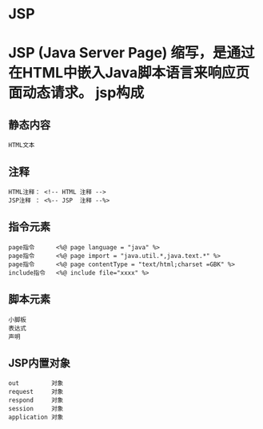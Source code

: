 JSP
======
JSP (Java Server Page) 缩写，是通过在HTML中嵌入Java脚本语言来响应页面动态请求。
jsp构成
=========
静态内容
--------
	HTML文本
注释
-------
	HTML注释： <!-- HTML 注释 -->
	JSP注释 ： <%-- JSP  注释 --%>
指令元素
-------
	page指令  	<%@ page language = "java" %>
	page指令  	<%@ page import = "java.util.*,java.text.*" %>
	page指令  	<%@ page contentType = "text/html;charset =GBK" %>
	include指令	<%@ include file="xxxx" %>
脚本元素
---------
	小脚板
	表达式
	声明
JSP内置对象
---------
	out			对象
	request 	对象
	respond 	对象
	session 	对象
	application 对象